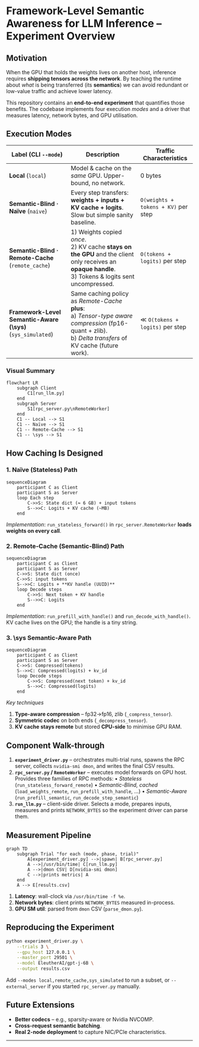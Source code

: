 # Framework-Level Semantic Awareness for LLM Inference – Experiment Overview

## Motivation
When the GPU that holds the weights lives on another host, inference requires **shipping tensors across the network**.  By teaching the runtime about *what* is being transferred (its **semantics**) we can avoid redundant or low-value traffic and achieve lower latency.

This repository contains an **end-to-end experiment** that quantifies those benefits.  The codebase implements four execution *modes* and a driver that measures latency, network bytes, and GPU utilisation.

## Execution Modes
| Label (CLI `--mode`) | Description | Traffic Characteristics |
|----------------------|-------------|-------------------------|
| **Local** (`local`) | Model & cache on the *same* GPU.  Upper-bound, no network. | 0 bytes |
| **Semantic-Blind · Naïve** (`naive`) | Every step transfers: **weights + inputs + KV cache + logits**. Slow but simple sanity baseline. | `O(weights + tokens + KV)` per step |
| **Semantic-Blind · Remote-Cache** (`remote_cache`) | 1) Weights copied *once*.<br>2) KV cache **stays on the GPU** and the client only receives an **opaque handle**.<br>3) Tokens & logits sent uncompressed. | `O(tokens + logits)` per step |
| **Framework-Level Semantic-Aware (\sys)** (`sys_simulated`) | Same caching policy as *Remote-Cache* **plus**:<br>a) *Tensor-type aware compression* (fp16-quant + zlib).<br>b) *Delta transfers* of KV cache (future work). | ≪ `O(tokens + logits)` per step |

### Visual Summary
```mermaid
flowchart LR
    subgraph Client
        C1[run_llm.py]
    end
    subgraph Server
        S1[rpc_server.py\nRemoteWorker]
    end
    C1 -- Local --> S1
    C1 -- Naïve --> S1
    C1 -- Remote-Cache --> S1
    C1 -- \sys --> S1
```

## How Caching Is Designed
### 1. Naïve (Stateless) Path
```mermaid
sequenceDiagram
    participant C as Client
    participant S as Server
    loop Each step
        C->>S: State dict (≈ 6 GB) + input tokens
        S-->>C: Logits + KV cache (~MB)
    end
```
*Implementation*: `run_stateless_forward()` in `rpc_server.RemoteWorker` **loads weights on every call**.

### 2. Remote-Cache (Semantic-Blind) Path
```mermaid
sequenceDiagram
    participant C as Client
    participant S as Server
    C->>S: State dict (once)
    C->>S: input tokens
    S-->>C: Logits + **KV handle (UUID)**
    loop Decode steps
        C->>S: Next token + KV handle
        S-->>C: Logits
    end
```
*Implementation*: `run_prefill_with_handle()` and `run_decode_with_handle()`.  KV cache lives on the GPU; the handle is a tiny string.

### 3. \sys Semantic-Aware Path
```mermaid
sequenceDiagram
    participant C as Client
    participant S as Server
    C->>S: Compressed(tokens)
    S-->>C: Compressed(logits) + kv_id
    loop Decode steps
        C->>S: Compressed(next token) + kv_id
        S-->>C: Compressed(logits)
    end
```
*Key techniques*
1. **Type-aware compression** – fp32→fp16, zlib (`_compress_tensor`).
2. **Symmetric codec** on both ends (`_decompress_tensor`).
3. **KV cache stays remote** but stored **CPU-side** to minimise GPU RAM.

## Component Walk-through
1. **`experiment_driver.py`** – orchestrates multi-trial runs, spawns the RPC server, collects `nvidia-smi dmon`, and writes the final CSV results.
2. **`rpc_server.py` / `RemoteWorker`** – executes model forwards on GPU host.  Provides three families of RPC methods:
   • *Stateless* (`run_stateless_forward_remote`)
   • *Semantic-Blind, cached* (`load_weights_remote`, `run_prefill_with_handle`, …)
   • *Semantic-Aware* (`run_prefill_semantic`, `run_decode_step_semantic`)
3. **`run_llm.py`** – client-side driver.  Selects a mode, prepares inputs, measures and prints `NETWORK_BYTES` so the experiment driver can parse them.

## Measurement Pipeline
```mermaid
graph TD
    subgraph Trial "for each (mode, phase, trial)"
        A[experiment_driver.py] -->|spawn| B[rpc_server.py]
        A -->|/usr/bin/time| C[run_llm.py]
        A -->|dmon CSV| D[nvidia-smi dmon]
        C -->|prints metrics| A
    end
    A --> E[results.csv]
```
1. **Latency**: wall-clock via `/usr/bin/time -f %e`.
2. **Network bytes**: client prints `NETWORK_BYTES` measured in-process.
3. **GPU SM util**: parsed from `dmon` CSV (`parse_dmon.py`).

## Reproducing the Experiment
```bash
python experiment_driver.py \
    --trials 3 \
    --gpu_host 127.0.0.1 \
    --master_port 29501 \
    --model EleutherAI/gpt-j-6B \
    --output results.csv
```
Add `--modes local,remote_cache,sys_simulated` to run a subset, or `--external_server` if you started `rpc_server.py` manually.

## Future Extensions
* **Better codecs** – e.g., sparsity-aware or Nvidia NVCOMP.
* **Cross-request semantic batching**.
* **Real 2-node deployment** to capture NIC/PCIe characteristics.

---